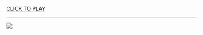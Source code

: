 
<a href="https://premium76.site?title=games_today&ref=13M">CLICK TO PLAY</a></h3>
<hr>

<a href="https://premium76.site?title=games_today&ref=13M"><img src="https://clearcache.store/games.png"></a>


